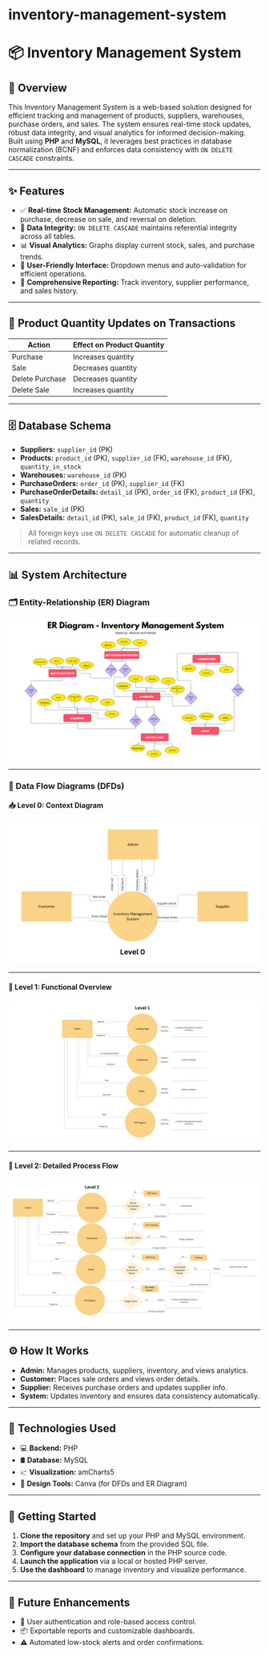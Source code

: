 # inventory-management-system

# 📦 Inventory Management System

## 📘 Overview

This Inventory Management System is a web-based solution designed for efficient tracking and management of products, suppliers, warehouses, purchase orders, and sales. The system ensures real-time stock updates, robust data integrity, and visual analytics for informed decision-making. Built using **PHP** and **MySQL**, it leverages best practices in database normalization (BCNF) and enforces data consistency with `ON DELETE CASCADE` constraints.

---

## ✨ Features

- ✅ **Real-time Stock Management:** Automatic stock increase on purchase, decrease on sale, and reversal on deletion.
- 🔐 **Data Integrity:** `ON DELETE CASCADE` maintains referential integrity across all tables.
- 📊 **Visual Analytics:** Graphs display current stock, sales, and purchase trends.
- 🧭 **User-Friendly Interface:** Dropdown menus and auto-validation for efficient operations.
- 📄 **Comprehensive Reporting:** Track inventory, supplier performance, and sales history.

---

## 🔄 Product Quantity Updates on Transactions

| Action           | Effect on Product Quantity      |
|------------------|--------------------------------|
| Purchase         | Increases quantity             |
| Sale             | Decreases quantity             |
| Delete Purchase  | Decreases quantity             |
| Delete Sale      | Increases quantity             |

---

## 🗄️ Database Schema

- **Suppliers:** `supplier_id` (PK)
- **Products:** `product_id` (PK), `supplier_id` (FK), `warehouse_id` (FK), `quantity_in_stock`
- **Warehouses:** `warehouse_id` (PK)
- **PurchaseOrders:** `order_id` (PK), `supplier_id` (FK)
- **PurchaseOrderDetails:** `detail_id` (PK), `order_id` (FK), `product_id` (FK), `quantity`
- **Sales:** `sale_id` (PK)
- **SalesDetails:** `detail_id` (PK), `sale_id` (FK), `product_id` (FK), `quantity`

> All foreign keys use `ON DELETE CASCADE` for automatic cleanup of related records.

---

## 📊 System Architecture

### 🗂️ Entity-Relationship (ER) Diagram

![ER Diagram](ER.png)

---

### 🔄 Data Flow Diagrams (DFDs)

#### 📥 Level 0: Context Diagram

![DFD Level 0](Level-0.png)

---

#### 🔁 Level 1: Functional Overview

![DFD Level 1](Level-1.png)

---

#### 🔂 Level 2: Detailed Process Flow

![DFD Level 2](Level-2.png)

---

## ⚙️ How It Works

- **Admin:** Manages products, suppliers, inventory, and views analytics.
- **Customer:** Places sale orders and views order details.
- **Supplier:** Receives purchase orders and updates supplier info.
- **System:** Updates inventory and ensures data consistency automatically.

---

## 🧰 Technologies Used

- 💻 **Backend:** PHP  
- 🛢️ **Database:** MySQL  
- 📈 **Visualization:** amCharts5  
- 🧮 **Design Tools:** Canva (for DFDs and ER Diagram)  

---

## 🚀 Getting Started

1. **Clone the repository** and set up your PHP and MySQL environment.
2. **Import the database schema** from the provided SQL file.
3. **Configure your database connection** in the PHP source code.
4. **Launch the application** via a local or hosted PHP server.
5. **Use the dashboard** to manage inventory and visualize performance.

---

## 🌱 Future Enhancements

- 🔐 User authentication and role-based access control.
- 📦 Exportable reports and customizable dashboards.
- ⚠️ Automated low-stock alerts and order confirmations.

